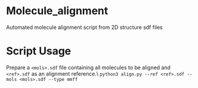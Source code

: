 # Molecule_alignment
Automated molecule alignment script from 2D structure sdf files

# Script Usage
Prepare a `<mols>.sdf` file containing all molecules to be aligned and `<ref>.sdf` as an alignment reference.\\
`python3 align.py --ref <ref>.sdf --mols <mols>.sdf --type mmff`
